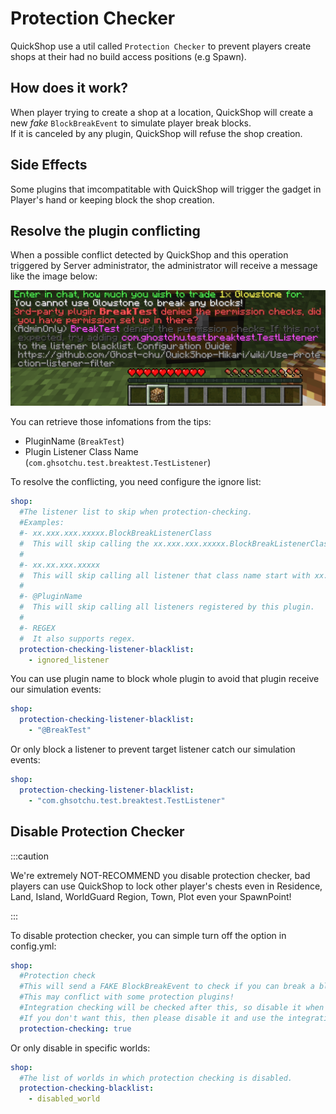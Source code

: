 # Protection Checker

QuickShop use a util called `Protection Checker` to prevent players create shops at their had no build access positions (e.g Spawn).

## How does it work?

When player trying to create a shop at a location, QuickShop will create a new *fake* `BlockBreakEvent` to simulate player break blocks.  
If it is canceled by any plugin, QuickShop will refuse the shop creation.  

## Side Effects

Some plugins that imcompatitable with QuickShop will trigger the gadget in Player's hand or keeping block the shop creation.  

## Resolve the plugin conflicting

When a possible conflict detected by QuickShop and this operation triggered by Server administrator, the administrator will receive a message like the image below:

![detected](img/permission-checker-conflict-demo.png)

You can retrieve those infomations from the tips:

* PluginName (`BreakTest`)
* Plugin Listener Class Name (`com.ghsotchu.test.breaktest.TestListener`)

To resolve the conflicting, you need configure the ignore list:

```yaml
shop:
  #The listener list to skip when protection-checking.
  #Examples:
  #- xx.xxx.xxx.xxxxx.BlockBreakListenerClass
  #  This will skip calling the xx.xxx.xxx.xxxxx.BlockBreakListenerClass listener.
  #
  #- xx.xx.xxx.xxxxx
  #  This will skip calling all listener that class name start with xx.xx.xxx.xxxxx.
  #
  #- @PluginName
  #  This will skip calling all listeners registered by this plugin.
  #
  #- REGEX
  #  It also supports regex.
  protection-checking-listener-blacklist:
    - ignored_listener
```

You can use plugin name to block whole plugin to avoid that plugin receive our simulation events:

```yaml
shop:
  protection-checking-listener-blacklist:
    - "@BreakTest"
```

Or only block a listener to prevent target listener catch our simulation events:

```yaml
shop:
  protection-checking-listener-blacklist:
    - "com.ghsotchu.test.breaktest.TestListener"
```

## Disable Protection Checker

:::caution

We're extremely NOT-RECOMMEND you disable protection checker, bad players can use QuickShop to lock other player's chests even in Residence, Land, Island, WorldGuard Region, Town, Plot even your SpawnPoint!

:::  

To disable protection checker, you can simple turn off the option in config.yml:

```yaml
shop:
  #Protection check
  #This will send a FAKE BlockBreakEvent to check if you can break a block.
  #This may conflict with some protection plugins!
  #Integration checking will be checked after this, so disable it when it's conflicting with integration
  #If you don't want this, then please disable it and use the integration below instead.
  protection-checking: true
```

Or only disable in specific worlds:

```yaml
shop:
  #The list of worlds in which protection checking is disabled.
  protection-checking-blacklist:
    - disabled_world
```